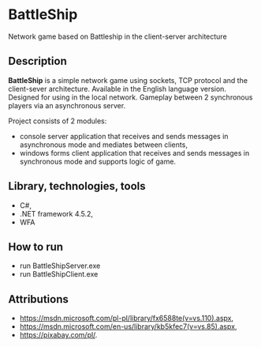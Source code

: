 BattleShip
===========
Network game based on Battleship in the client-server architecture

Description
-----------
**BattleShip** is a simple network game using sockets, TCP protocol and the client-sever architecture. Available in the English language version. Designed for using in the local network. Gameplay between 2 
synchronous players via an asynchronous server.

Project consists of 2 modules: 
- console server application that receives and sends messages in asynchronous mode and mediates between clients,
- windows forms client application that receives and sends messages in synchronous mode and supports logic of game.

Library, technologies, tools
----------------------------
- C#,
- .NET framework 4.5.2,
- WFA


How to run
----------
- run BattleShipServer.exe
- run BattleShipClient.exe

Attributions
------------
- https://msdn.microsoft.com/pl-pl/library/fx6588te(v=vs.110).aspx,
- https://msdn.microsoft.com/en-us/library/kb5kfec7(v=vs.85).aspx,
- https://pixabay.com/pl/.
